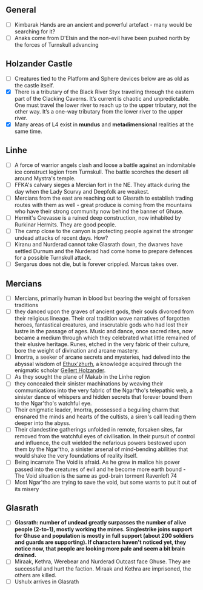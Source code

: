 ## General

- [ ] Kimbarak Hands are an ancient and powerful artefact - many would be searching for it?
- [ ] Anaks come from D'Elsin and the non-evil have been pushed north by the forces of Turnskull advancing

## Holzander Castle

- [ ] Creatures tied to the Platform and Sphere devices below are as old as the castle itself.
- [x] There is a tributary of the Black River Styx traveling through the eastern part of the Clacking Caverns. It’s current is chaotic and unpredictable. One must travel the lower river to reach up to the upper tributary, not the other way. It’s a one-way tributary from the lower river to the upper river.
- [x] Many areas of L4 exist in **mundus** and **metadimensional** realities at the same time.

## Linhe

- [ ] A force of warrior angels clash and loose a battle against an indomitable ice construct legion from Turnskull. The battle scorches the desert all around Mystra's temple.
- [ ] FFKA's calvary sieges a Mercian fort in the NE. They attack during the day when the Lady Scurvy and Deepfolk are weakest.
- [ ] Mercians from the east are reaching out to Glasrath to establish trading routes with them as well - great produce is coming from the mountains who have their strong community now behind the banner of Ghuse.
- [ ] Hermit's Crevasse is a ruined deep construction, now inhabited by Rurkinar Hermits. They are good people.
- [ ] The camp close to the canyon is protecting people against the stronger undead attacks of recent days. How?
- [ ] Kiranu and Nurderad cannot take Glasrath down, the dwarves have settled Durnum and the Nurderad had come home to prepare defences for a possible Turnskull attack.
- [ ] Sergarus does not die, but is forever crippled. Marcus takes over.

## Mercians

- [ ] Mercians, primarily human in blood but bearing the weight of forsaken traditions
- [ ] they danced upon the graves of ancient gods, their souls divorced from their religious lineage. Their oral tradition wove narratives of forgotten heroes, fantastical creatures, and inscrutable gods who had lost their lustre in the passage of ages. Music and dance, once sacred rites, now became a medium through which they celebrated what little remained of their elusive heritage. Runes, etched in the very fabric of their culture, bore the weight of divination and arcane mastery. 
- [ ] Imortra, a seeker of arcane secrets and mysteries, had delved into the abyssal wisdom of [Ethux'zhurh](arrival/context/religions.md#Ethux'zhurh), a knowledge acquired through the enigmatic scholar [Gellert Holzander](npcs/Gellert.md). 
- [ ] As they sought the plane of Makab in the Linhe region
- [ ] they concealed their sinister machinations by weaving their communications into the very fabric of the Ngar'tho's telepathic web, a sinister dance of whispers and hidden secrets that forever bound them to the Ngar'tho's watchful eye. 
- [ ] Their enigmatic leader, Imortra, possessed a beguiling charm that ensnared the minds and hearts of the cultists, a siren's call leading them deeper into the abyss.
- [ ] Their clandestine gatherings unfolded in remote, forsaken sites, far removed from the watchful eyes of civilisation. In their pursuit of control and influence, the cult wielded the nefarious powers bestowed upon them by the Ngar'tho, a sinister arsenal of mind-bending abilities that would shake the very foundations of reality itself.
- [ ] Being incarnate The Void is afraid. As he grew in malice his power passed into the creatures of evil and he become more earth bound - The Void situation is the same as god-brain torment Ravenloft 74
- [ ] Most Ngar'tho are trying to save the void, but some wants to put it out of its misery

## Glasrath

- [ ] **Glasrath: number of undead greatly surpasses the number of alive people (2-to-1), mostly working the mines. Singlestrike joins support for Ghuse and population is mostly in full support (about 200 soldiers and guards are supporting). If characters haven't noticed yet, they notice now, that people are looking more pale and seem a bit brain drained.**
- [ ] Miraak, Kethra, Werebear and Nurderad Outcast face Ghuse. They are successful and hurt the faction. Miraak and Kethra are imprisoned, the others are killed.
- [ ] Ushulx arrives in Glasrath